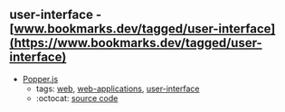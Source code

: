 user-interface - [www.bookmarks.dev/tagged/user-interface](https://www.bookmarks.dev/tagged/user-interface)
---
* [Popper.js](https://popper.js.org/)
    * tags: [web](../tagged/web.md), [web-applications](../tagged/web-applications.md), [user-interface](../tagged/user-interface.md)
    * :octocat: [source code](https://github.com/FezVrasta/popper.js)
